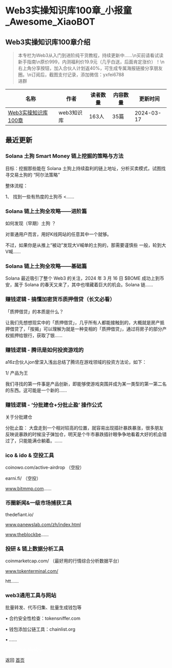 # Web3实操知识库100章_小报童_Awesome_XiaoBOT

## Web3实操知识库100章介绍
> 本专栏为Web3从入门到进阶纯干货教程，持续更新中……\n买前请看试读新手指南\n原价999，内测福利价19.9元（几乎白送，后面肯定涨价）！\n右上角分享按钮，加入合伙人计划返40%，可生成专属海报链接分享朋友圈。\n订阅后，截图支付记录，添加微信：yxfei6788  
进群  
  


|名称|作者|读者数量|内容数量|更新时间|
|---|---|---|---|---|
|[Web3实操知识库100章](https://xiaobot.net/p/brc20?refer=0b133df9-27dc-423b-8101-639049001c13)|web3知识库|163人|35篇|2024-03-17|

## 最近更新
### Solana 土狗 Smart Money 链上挖掘的策略与方法

目标：挖掘那些能在 Solana 土狗上持续盈利的链上地址，分析买卖模式，试图找寻交易土狗的 “阿尔法策略”

整体流程：

1、 找到一些有热度的土狗币 <......

### Solana 链上土狗全攻略——进阶篇

如何发现（早期）土狗 ？

对普通用户而言，用好K线网站的任意其中一个就够。

不过，如果你是从推上“被动”发现大V喊单的土狗的，那需要谨慎些 一般，轮到大V喊......

### Solana 链上土狗全攻略——基础篇

Solana 最近吸引了整个 Web3 的关注，2024 年 3 月 16 日 $BOME 成功上到币安，属于 Solana
的春天又来了，其中也埋藏着巨大的机会。Solana 链......

### 赚钱逻辑 - 搞懂加密货币质押借贷（长文必看）

「质押借贷」的本质是什么？

让我们先想想现实中的「质押借贷」，几乎所有人都能接触到的，大概就是房产抵押借贷了，「按揭」可以理解为就是一种变相的「质押借贷」，通过将房子的部分产权抵押给银行，获取了银......

### 赚钱逻辑 - 腾讯是如何投资游戏的

a16z合伙人jon曾深入浅出总结了腾讯在游戏领域的投资方法论，如下：

1/ 产品为王

我们寻找的第一件事是产品创新，即能够使游戏突围并成为某一类型的第一第二名的东西。这可能是一个新的......

### 赚钱逻辑 - ‘分批建仓+分批止盈’ 操作公式

关于分批建仓

分批止盈：
大盘走到一个相对较高的位置，就容易出现插针暴跌暴涨，很多朋友反映说暴跌的时候没子弹加仓，明天是个牛市暴跌插针眼争争地看着大好的机会错过了，只能能满仓躺着。......

### ico & ido & 空投工具

coinowo.com/active-airdrop （空投）

earni.fi/ （空投）

www.bitmmp.com......

### 币圈新闻&一级市场捕获工具

thedefiant.io/

www.panewslab.com/zh/index.html

www.theblockbe......

### 投研 & 链上数据分析工具

coinmarketcap.com/ （最好用的行情综合分析数据平台）

www.tokenterminal.com/

htt......

### web3通用工具与网站

批量转发、代币归集、批量生成钱包等

• 合约安全性检查：tokensniffer.com

• 钱包添加公链工具：chainlist.org

• ......


<a href="https://github.com/Reno9527/awesome-xiaobot" style="color: white; text-decoration: none;">awesome-xiaobot</a>

返回 [首页](../README.md)
